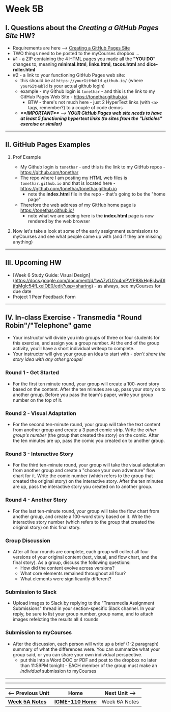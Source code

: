 # Week 5B

## I. Questions about the *Creating a GitHub Pages Site* HW?
- Requirements are here --> [Creating a GitHub Pages Site](../exercises/github-pages-site.md) 
- TWO things need to be posted to the myCourses dropbox ...
- #1 - a ZIP containing the 4 HTML pages you made all the **"YOU DO"** changes to, meaning **minimal.html**, **links.html**, **tacos.html** and **dice-roller.html**
- #2 - a link to your functioning GitHub Pages web site:
  - this should be at `https://yourGitHubld.github.io/` (where `yourGitHubld` is your actual github login)
  - example - my Github login is `tonethar` - and this is the link to my GitHub Pages Web Site - https://tonethar.github.io/
    - BTW - there's not much here - just 2 HyperText links (with `<a>` tags, remember?) to a couple of code demos
  - ***\*\*IMPORTANT\*\**** --> ***YOUR GitHub Pages web site needs to have at least 5 functioning hypertext links (to sites from the "Listicles" exercise or similar)***

---

## II. GitHub Pages Examples

1) Prof Example 
 
    - My Github login is `tonethar` - and this is the link to my GitHub repos - https://github.com/tonethar
    - The repo where I am posting my HTML web files is `tonethar.github.io` and that is located here - https://github.com/tonethar/tonethar.github.io
      - note the **index.html** file in the repo - that's going to be the "home page"
    - Therefore the web address of my GitHub home page is https://tonethar.github.io/
      - note what we are seeing here is the **index.html** page is now rendered by the web browser

2) Now let's take a look at some of the early assignment submissions to myCourses and see what people came up with (and if they are missing anything)
 

---

## III. Upcoming HW
- [Week 6 Study Guide: Visual Design] (https://docs.google.com/document/d/1wA7yfU2o4mPVfP88kHgBjJwjDIjfqMgIc54fLxeIOE0/edit?usp=sharing) - as always, see myCourses for due date
- Project 1 Peer Feedback Form


---

## IV. In-class Exercise - Transmedia "Round Robin"/"Telephone" game


- Your instructor will divide you into groups of three or four students for this exercise, and assign you a group number. At the end of the group activity, you’ll have a short individual writeup to complete.
- Your instructor will give your group an idea to start with - *don't share the story idea with any other groups!*

### Round 1 - Get Started
- For the first ten minute round, your group will create a 100-word story based on the content. After the ten minutes are up, pass your story on to another group. Before you pass the team's paper, write your group number on the top of it.

### Round 2 - Visual Adaptation
- For the second ten-minute round, your group will take the text content from another group and create a 3 panel comic strip. Write the *other group's number* (the group that created the story) on the comic. After the ten minutes are up, pass the comic you created on to another group.

### Round 3 - Interactive Story
- For the third ten-minute round, your group will take the visual adaptation from another group and create a "choose your own adventure" flow chart for it. Write the comic number (which refers to the group that created the original story) on the interactive story. After the ten minutes are up, pass the interactive story you created on to another group.

### Round 4 - Another Story
- For the last ten-minute round, your group will take the flow chart from another group, and create a 100-word story based on it. Write the interactive story number (which refers to the group that created the original story) on this final story.

### Group Discussion
- After all four rounds are complete, each group will collect all four versions of your original content (text, visual, and flow chart, and the final story). As a group, discuss the following questions:
  - How did the content evolve across versions?
  - What core elements remained throughout all four?
  - What elements were significantly different?

### Submission to Slack
- Upload images to Slack by replying to the "Transmedia Assignment Submissions" thread in your section-specific Slack channel. In your reply, be sure to list your group number, group name, and to attach images refelcting the results all 4 rounds


### Submission to myCourses
- After the discussion, each person will write up a brief (1-2 paragraph) summary of what the differences were. You can summarize what your group said, or you can share your own individual perspective.
  - put this into a Word DOC or PDF and post to the dropbox no later than 11:59PM tonight - EACH member of the group must make an *individual* submission to myCourses



---
---

| <-- Previous Unit | Home | Next Unit -->
| --- | --- | --- 
|   [**Week 5A Notes**](5A.md)  |  [**IGME-110 Home**](../) | Week 6A Notes
